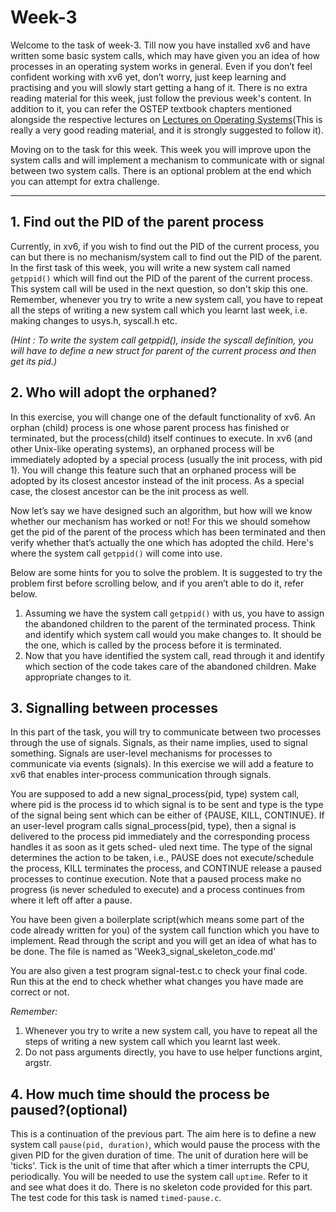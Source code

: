 # Week-3

Welcome to the task of week-3. Till now you have installed xv6 and have written some basic system calls, which may have given you an idea of how processes in an operating system works in general. Even if you don’t feel confident working with xv6 yet, don’t worry, just keep learning and practising and you will slowly start getting a hang of it. 
There is no extra reading material for this week, just follow the previous week's content. In addition to it, you can refer the OSTEP textbook chapters mentioned alongside the respective lectures on [Lectures on Operating Systems](https://www.cse.iitb.ac.in/~mythili/os/)(This is really a very good reading material, and it is strongly suggested to follow it). 

Moving on to the task for this week. This week you will improve upon the system calls and will implement a mechanism to communicate with or signal between two system calls. There is an optional problem at the end which you can attempt for extra challenge.

<hr>

## 1. Find out the PID of the parent process

Currently, in xv6, if you wish to find out the PID of the current process, you can but there is no mechanism/system call to find out the PID of the parent. 
In the first task of this week, you will write a new system call named `getppid()` which will find out the PID of the parent of the current process. 
This system call will be used in the next question, so don't skip this one. Remember, whenever you try to write a new system call, 
you have to repeat all the steps of writing a new system call which you learnt last week, i.e. making changes to usys.h, syscall.h etc.

_(Hint : To write the system call getppid(), inside the syscall definition, you will have to define a new struct for parent of the 
current process and then get its pid.)_

## 2. Who will adopt the orphaned?

In this exercise, you will change one of the default functionality of xv6. An orphan (child) process is one whose parent process has finished or terminated, but the process(child) itself continues to execute. In xv6 (and other Unix-like operating systems), an orphaned process will be immediately adopted by a special process (usually the init process, with pid 1). You will change this feature such that an orphaned process will be adopted by its closest ancestor instead of the init process. As a special case, the closest ancestor can be the init process as well.

Now let’s say we have designed such an algorithm, but how will we know whether our mechanism has worked or not! For this we should somehow get the pid of the parent of the process which has been terminated and then verify whether that’s actually the one which has adopted the child. Here's where the system call `getppid()` will come into use.

Below are some hints for you to solve the problem. It is suggested to try the problem first before scrolling below, and if you aren’t able to do it, refer below.

1. Assuming we have the system call `getppid()` with us, you have to assign the abandoned children to the parent of the terminated process. Think and identify which system call would you make changes to. It should be the one, which is called by the process before it is terminated. 
2. Now that you have identified the system call, read through it and identify which section of the code takes care of the abandoned children. Make appropriate changes to it.


## 3. Signalling between processes

In this part of the task, you will try to communicate between two processes through the use of signals. Signals, as their name implies, used to signal something. Signals are user-level mechanisms for processes to communicate via events (signals). In this exercise we will add a feature to xv6 that enables inter-process communication through signals.

You are supposed to add a new signal_process(pid, type) system call, where pid is the process id to which signal is to be sent and type is the type of the signal being sent which can be either of {PAUSE, KILL, CONTINUE}. If an user-level program calls signal_process(pid, type), then a signal is delivered to the process pid immediately and the corresponding process handles it as soon as it gets sched- uled next time. The type of the signal determines the action to be taken, i.e., PAUSE does not execute/schedule the process, KILL terminates the process, and CONTINUE release a paused processes to continue execution. Note that a paused process make no progress (is never scheduled to execute) and a process continues from where it left off after a pause.

You have been given a boilerplate script(which means some part of the code already written for you) of the system call function which you have to implement. Read through the script and you will get an idea of what has to be done. The file is named as 'Week3_signal_skeleton_code.md'

You are also given a test program signal-test.c to check your final code. Run this at the end to check whether what changes you have made are correct or not.

_Remember:_

1. Whenever you try to write a new system call, you have to repeat all the steps of writing a new system call which you learnt last week.
2. Do not pass arguments directly, you have to use helper functions argint, argstr.

## 4. How much time should the process be paused?(optional)

This is a continuation of the previous part. The aim here is to define a new system call `pause(pid, duration)`, which would pause the process with the given PID for the given duration of time. The unit of duration here will be 'ticks'. Tick is the unit of time that after which a timer interrupts the CPU, periodically. You will be needed to use the system call `uptime`. Refer to it and see what does it do. There is no skeleton code provided for this part. The test code for this task is named `timed-pause.c`.

